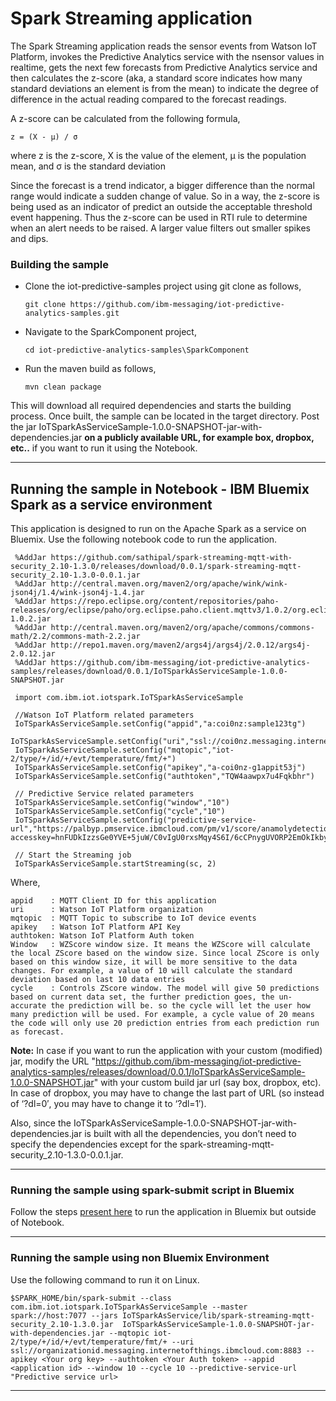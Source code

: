 # Spark Streaming application

The Spark Streaming application reads the sensor events from Watson IoT Platform, invokes the Predictive Analytics service with the nsensor values in realtime, gets the next few forecasts from Predictive Analytics service and then calculates the z-score (aka, a standard score indicates how many standard deviations an element is from the mean) to indicate the degree of difference in the actual reading compared to the forecast readings.

A z-score can be calculated from the following formula,

    z = (X - μ) / σ

where z is the z-score, X is the value of the element, μ is the population mean, and σ is the standard deviation

Since the forecast is a trend indicator, a bigger difference than the normal range would indicate a sudden change of value. So in a way, the z-score is being used as an indicator of predict an outside the acceptable threshold event happening. Thus the z-score can be used in RTI rule to determine when an alert needs to be raised. A larger value filters out smaller spikes and dips.

### Building the sample

* Clone the iot-predictive-samples project using git clone as follows,

    `git clone https://github.com/ibm-messaging/iot-predictive-analytics-samples.git`
    
* Navigate to the SparkComponent project, 

    `cd iot-predictive-analytics-samples\SparkComponent`
    
* Run the maven build as follows,

    `mvn clean package`

This will download all required dependencies and starts the building process. Once built, the sample can be located in the target directory. Post the jar IoTSparkAsServiceSample-1.0.0-SNAPSHOT-jar-with-dependencies.jar **on a publicly available URL, for example box, dropbox, etc..** if you want to run it using the Notebook.

----

## Running the sample in Notebook - IBM Bluemix Spark as a service environment

This application is designed to run on the Apache Spark as a service on Bluemix. Use the following notebook code to run the application.



     %AddJar https://github.com/sathipal/spark-streaming-mqtt-with-security_2.10-1.3.0/releases/download/0.0.1/spark-streaming-mqtt-security_2.10-1.3.0-0.0.1.jar
     %AddJar http://central.maven.org/maven2/org/apache/wink/wink-json4j/1.4/wink-json4j-1.4.jar
     %AddJar https://repo.eclipse.org/content/repositories/paho-releases/org/eclipse/paho/org.eclipse.paho.client.mqttv3/1.0.2/org.eclipse.paho.client.mqttv3-1.0.2.jar
     %AddJar http://central.maven.org/maven2/org/apache/commons/commons-math/2.2/commons-math-2.2.jar
     %AddJar http://repo1.maven.org/maven2/args4j/args4j/2.0.12/args4j-2.0.12.jar
     %AddJar https://github.com/ibm-messaging/iot-predictive-analytics-samples/releases/download/0.0.1/IoTSparkAsServiceSample-1.0.0-SNAPSHOT.jar
     
     import com.ibm.iot.iotspark.IoTSparkAsServiceSample
     
     //Watson IoT Platform related parameters
     IoTSparkAsServiceSample.setConfig("appid","a:coi0nz:sample123tg")
     IoTSparkAsServiceSample.setConfig("uri","ssl://coi0nz.messaging.internetofthings.ibmcloud.com:8883")
     IoTSparkAsServiceSample.setConfig("mqtopic","iot-2/type/+/id/+/evt/temperature/fmt/+")
     IoTSparkAsServiceSample.setConfig("apikey","a-coi0nz-g1appit53j")
     IoTSparkAsServiceSample.setConfig("authtoken","TQW4aawpx7u4Fqkbhr")
     
     // Predictive Service related parameters
     IoTSparkAsServiceSample.setConfig("window","10")
     IoTSparkAsServiceSample.setConfig("cycle","10")
     IoTSparkAsServiceSample.setConfig("predictive-service-url","https://palbyp.pmservice.ibmcloud.com/pm/v1/score/anamolydetection?accesskey=hnFUDkIzzsGe0YVE+5juW/C0vIgU0rxsMqy4S6I/6cCPnygUVORP2EmOkIkbyyXqHxGxQ3pIogjgEOjN0TGDTcL0h32gVzPkwMbmHXNpi+F3907R6Hs2aoSILF3lpXYVTyyJ2wQjjJXz+oZYxTKsn7GaDzwM1qkFBxscCMvJRHk=")
     
     // Start the Streaming job
     IoTSparkAsServiceSample.startStreaming(sc, 2)

Where,

    appid    : MQTT Client ID for this application
    uri      : Watson IoT Platform organization
    mqtopic  : MQTT Topic to subscribe to IoT device events
    apikey   : Watson IoT Platform API Key
    authtoken: Watson IoT Platform Auth token
    Window   : WZScore window size. It means the WZScore will calculate the local ZScore based on the window size. Since local ZScore is only based on this window size, it will be more sensitive to the data changes. For example, a value of 10 will calculate the standard deviation based on last 10 data entries
    cycle    : Controls ZScore window. The model will give 50 predictions based on current data set, the further prediction goes, the un-accurate the prediction will be. so the cycle will let the user how many prediction will be used. For example, a cycle value of 20 means the code will only use 20 prediction entries from each prediction run as forecast.
    
**Note:** In case if you want to run the application with your custom (modified) jar, modify the URL "https://github.com/ibm-messaging/iot-predictive-analytics-samples/releases/download/0.0.1/IoTSparkAsServiceSample-1.0.0-SNAPSHOT.jar" with your custom build jar url (say box, dropbox, etc). In case of dropbox, you may have to change the last part of URL (so instead of ‘?dl=0′, you may have to change it to ‘?dl=1′).

Also, since the IoTSparkAsServiceSample-1.0.0-SNAPSHOT-jar-with-dependencies.jar is built with all the dependencies, you don’t need to specify the dependencies except for the spark-streaming-mqtt-security_2.10-1.3.0-0.0.1.jar.

----

### Running the sample using spark-submit script in Bluemix

Follow the steps [present here](https://console.ng.bluemix.net/docs/services/AnalyticsforApacheSpark/index-gentopic3.html#using_spark-submit) to run the application in Bluemix but outside of Notebook.

----

### Running the sample using non Bluemix Environment

Use the following command to run it on Linux.

    $SPARK_HOME/bin/spark-submit --class com.ibm.iot.iotspark.IoTSparkAsServiceSample --master spark://host:7077 --jars IoTSparkAsService/lib/spark-streaming-mqtt-security_2.10-1.3.0.jar  IoTSparkAsServiceSample-1.0.0-SNAPSHOT-jar-with-dependencies.jar --mqtopic iot-2/type/+/id/+/evt/temperature/fmt/+ --uri ssl://organizationid.messaging.internetofthings.ibmcloud.com:8883 --apikey <Your org key> --authtoken <Your Auth token> --appid <application id> --window 10 --cycle 10 --predictive-service-url "Predictive service url>
 
----
